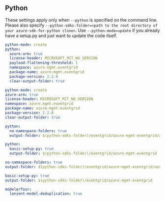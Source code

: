 ## Python

These settings apply only when `--python` is specified on the command line.
Please also specify `--python-sdks-folder=<path to the root directory of your azure-sdk-for-python clone>`.
Use `--python-mode=update` if you already have a setup.py and just want to update the code itself.

``` yaml $(python) && !$(track2)
python-mode: create
python:
  azure-arm: true
  license-header: MICROSOFT_MIT_NO_VERSION
  payload-flattening-threshold: 1
  namespace: azure.mgmt.eventgrid
  package-name: azure-mgmt-eventgrid
  package-version: 2.2.0
  clear-output-folder: true
```
``` yaml $(python) && $(track2)
python-mode: create
azure-arm: true
license-header: MICROSOFT_MIT_NO_VERSION
namespace: azure.mgmt.eventgrid
package-name: azure-mgmt-eventgrid
package-version: 2.2.0
clear-output-folder: true
```

``` yaml $(python) && $(python-mode) == 'update' && !$(track2)
python:
  no-namespace-folders: true
  output-folder: $(python-sdks-folder)/eventgrid/azure-mgmt-eventgrid/azure/mgmt/eventgrid
```

``` yaml $(python) && $(python-mode) == 'create' && !$(track2)
python:
  basic-setup-py: true
  output-folder: $(python-sdks-folder)/eventgrid/azure-mgmt-eventgrid
```
``` yaml $(python) && $(python-mode) == 'update' && $(track2)
no-namespace-folders: true
output-folder: $(python-sdks-folder)/eventgrid/azure-mgmt-eventgrid/azure/mgmt/eventgrid
```

``` yaml $(python) && $(python-mode) == 'create' && $(track2)
basic-setup-py: true
output-folder: $(python-sdks-folder)/eventgrid/azure-mgmt-eventgrid
```

``` yaml $(python) && $(track2)
modelerfour:
  lenient-model-deduplication: true
```
